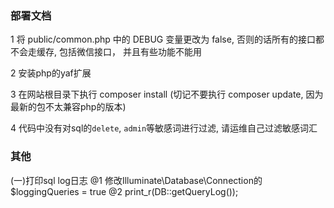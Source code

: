 ### 部署文档
1 将 public/common.php 中的 DEBUG 变量更改为 false, 否则的话所有的接口都不会走缓存, 包括微信接口， 并且有些功能不能用

2 安装php的yaf扩展

3 在网站根目录下执行 composer install (切记不要执行 composer update, 因为最新的包不太兼容php的版本)

4 代码中没有对sql的`delete`, `admin`等敏感词进行过滤, 请运维自己过滤敏感词汇








### 其他

(一)打印sql log日志
@1 修改Illuminate\Database\Connection的$loggingQueries = true
@2 print_r(DB::getQueryLog());

